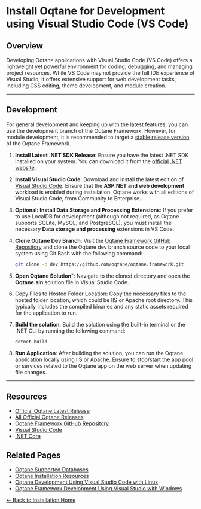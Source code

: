 # Install Oqtane for Development using Visual Studio Code (VS Code)

## Overview

Developing Oqtane applications with Visual Studio Code (VS Code) offers a lightweight yet powerful environment for coding, debugging, and managing project resources. While VS Code may not provide the full IDE experience of Visual Studio, it offers extensive support for web development tasks, including CSS editing, theme development, and module creation.

---

## Development

For general development and keeping up with the latest features, you can use the development branch of the Oqtane Framework. However, for module development, it is recommended to target a [stable release version](https://github.com/oqtane/oqtane.framework/releases) of the Oqtane Framework.

1. **Install Latest .NET SDK Release**: Ensure you have the latest .NET SDK installed on your system. You can download it from the [official .NET website](https://dotnet.microsoft.com/download/dotnet).

2. **Install Visual Studio Code**: Download and install the latest edition of [Visual Studio Code](https://code.visualstudio.com/download). Ensure that the **ASP.NET and web development** workload is enabled during installation. Oqtane works with all editions of Visual Studio Code, from Community to Enterprise.

3. **Optional: Install Data Storage and Processing Extensions**: If you prefer to use LocalDB for development (although not required, as Oqtane supports SQLite, MySQL, and PostgreSQL), you must install the necessary **Data storage and processing** extensions in VS Code.

4. **Clone Oqtane Dev Branch**: Visit the [Oqtane Framework GitHub Repository](https://github.com/oqtane/oqtane.framework) and clone the Oqtane dev branch source code to your local system using Git Bash with the following command:

   ```bash
   git clone -b dev https://github.com/oqtane/oqtane.framework.git
   ```

5. **Open Oqtane Solution**": Navigate to the cloned directory and open the **Oqtane.sln** solution file in Visual Studio Code.

6. Copy Files to Hosted Folder Location: Copy the necessary files to the hosted folder location, which could be IIS or Apache root directory. This typically includes the compiled binaries and any static assets required for the application to run.

7. **Build the solution**: Build the solution using the built-in terminal or the .NET CLI by running the following command:

   ```bash
   dotnet build
   ```

8. **Run Application**: After building the solution, you can run the Oqtane application locally using IIS or Apache. Ensure to stop/start the app pool or services related to the Oqtane app on the web server when updating file changes.

---

## Resources

- [Official Oqtane Latest Release](https://github.com/oqtane/oqtane.framework/releases/latest)
- [All Official Oqtane Releases](https://github.com/oqtane/oqtane.framework/releases)
- [Oqtane Framework GitHub Repository](https://github.com/oqtane/oqtane.framework)
- [Visual Studio Code](https://code.visualstudio.com)
- [.NET Core](https://dotnet.microsoft.com)

## Related Pages

- [Oqtane Supported Databases](databases.md)
- [Oqtane Installation Resources](resources.md)
- [Oqtane Development Using Visual Studio Code with Linux](development-vs-code-linux.md)
- [Oqtane Framework Development Using Visual Studio with Windows](development.md)

[← Back to Installation Home](index.md)
